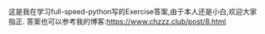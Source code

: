 这是我在学习full-speed-python写的Exercise答案,由于本人还是小白,欢迎大家指正.
答案也可以参考我的博客:https://www.chzzz.club/post/8.html
